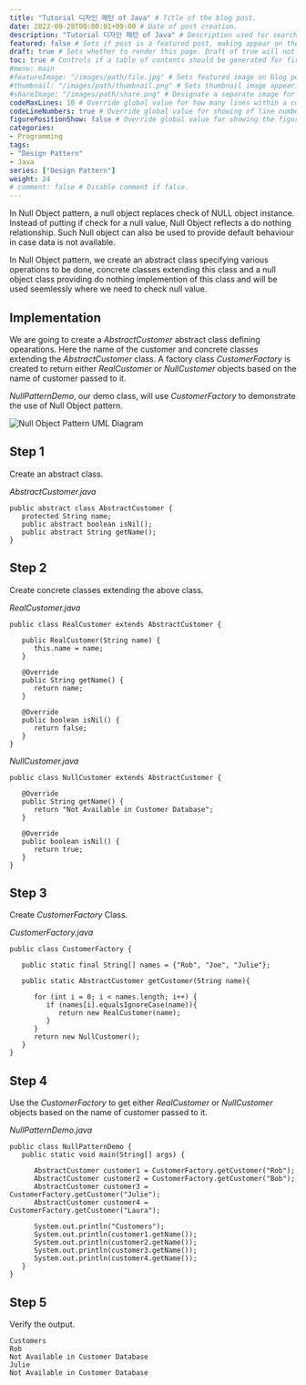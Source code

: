 ```yaml
---
title: "Tutorial 디자인 패턴 of Java" # Title of the blog post.
date: 2022-09-28T00:00:01+09:00 # Date of post creation.
description: "Tutorial 디자인 패턴 of Java" # Description used for search engine.
featured: false # Sets if post is a featured post, making appear on the home page side bar.
draft: true # Sets whether to render this page. Draft of true will not be rendered.
toc: true # Controls if a table of contents should be generated for first-level links automatically.
#menu: main
#featureImage: "/images/path/file.jpg" # Sets featured image on blog post.
#thumbnail: "/images/path/thumbnail.png" # Sets thumbnail image appearing inside card on homepage.
#shareImage: "/images/path/share.png" # Designate a separate image for social media sharing.
codeMaxLines: 10 # Override global value for how many lines within a code block before auto-collapsing.
codeLineNumbers: true # Override global value for showing of line numbers within code block.
figurePositionShow: false # Override global value for showing the figure label.
categories:
- Programming
tags:
- "Design Pattern"
- Java
series: ["Design Pattern"]
weight: 24
# comment: false # Disable comment if false.
---
```

  

In Null Object pattern, a null object replaces check of NULL object instance. Instead of putting if check for a null value, Null Object reflects a do nothing relationship. Such Null object can also be used to provide default behaviour in case data is not available.

In Null Object pattern, we create an abstract class specifying various operations to be done, concrete classes extending this class and a null object class providing do nothing implemention of this class and will be used seemlessly where we need to check null value.

## Implementation

We are going to create a _AbstractCustomer_ abstract class defining opearations. Here the name of the customer and concrete classes extending the _AbstractCustomer_ class. A factory class _CustomerFactory_ is created to return either _RealCustomer_ or _NullCustomer_ objects based on the name of customer passed to it.

_NullPatternDemo_, our demo class, will use _CustomerFactory_ to demonstrate the use of Null Object pattern.

![Null Object Pattern UML Diagram](https://www.tutorialspoint.com/design_pattern/images/null_pattern_uml_diagram.jpg)

## Step 1

Create an abstract class.

_AbstractCustomer.java_

```
public abstract class AbstractCustomer {
   protected String name;
   public abstract boolean isNil();
   public abstract String getName();
}
```

## Step 2

Create concrete classes extending the above class.

_RealCustomer.java_

```
public class RealCustomer extends AbstractCustomer {

   public RealCustomer(String name) {
      this.name = name;
   }
   
   @Override
   public String getName() {
      return name;
   }
   
   @Override
   public boolean isNil() {
      return false;
   }
}
```

_NullCustomer.java_

```
public class NullCustomer extends AbstractCustomer {

   @Override
   public String getName() {
      return "Not Available in Customer Database";
   }

   @Override
   public boolean isNil() {
      return true;
   }
}

```

## Step 3

Create _CustomerFactory_ Class.

_CustomerFactory.java_

```
public class CustomerFactory {

   public static final String[] names = {"Rob", "Joe", "Julie"};

   public static AbstractCustomer getCustomer(String name){
   
      for (int i = 0; i < names.length; i++) {
         if (names[i].equalsIgnoreCase(name)){
            return new RealCustomer(name);
         }
      }
      return new NullCustomer();
   }
}
```

## Step 4

Use the _CustomerFactory_ to get either _RealCustomer_ or _NullCustomer_ objects based on the name of customer passed to it.

_NullPatternDemo.java_

```
public class NullPatternDemo {
   public static void main(String[] args) {

      AbstractCustomer customer1 = CustomerFactory.getCustomer("Rob");
      AbstractCustomer customer2 = CustomerFactory.getCustomer("Bob");
      AbstractCustomer customer3 = CustomerFactory.getCustomer("Julie");
      AbstractCustomer customer4 = CustomerFactory.getCustomer("Laura");

      System.out.println("Customers");
      System.out.println(customer1.getName());
      System.out.println(customer2.getName());
      System.out.println(customer3.getName());
      System.out.println(customer4.getName());
   }
}
```

## Step 5

Verify the output.

```
Customers
Rob
Not Available in Customer Database
Julie
Not Available in Customer Database

```